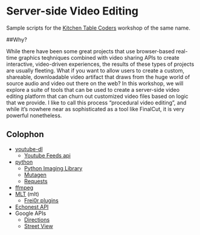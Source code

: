 Server-side Video Editing
=========
Sample scripts for the [Kitchen Table Coders](http://kitchentablecoders.com/2013/07/27/server-side-video/) workshop of the same name.

##Why?

While there have been some great projects that use browser-based real-time graphics teqhniques combined with video sharing APIs to create interactive, video-driven experiences, the results of these types of projects are usually fleeting. What if you want to allow users to create a custom, shareable, downloadable video artifact that draws from the huge world of source audio and video out there on the web? In this workshop, we will explore a suite of tools that can be used to create a server-side video editing platform that can churn out customized video files based on logic that we provide. I like to call this process “procedural video editing”, and while it’s nowhere near as sophisticated as a tool like FinalCut, it is very powerful nonetheless.

## Colophon

* [youtube-dl](http://rg3.github.io/youtube-dl/)
	* [Youtube Feeds api](https://developers.google.com/youtube/2.0/developers_guide_protocol_video_feeds)
* [python](http://www.python.org/)
	* [Python Imaging Library](http://www.pythonware.com/products/pil/)
	* [Mutagen](https://code.google.com/p/mutagen/)
	* [Requests](http://docs.python-requests.org/en/latest/)
* [ffmpeg](http://www.ffmpeg.org/)
* [MLT](http://www.mltframework.org/) (mlt) 
	* [Frei0r plugins](http://frei0r.dyne.org/)
* [Echonest API](http://developer.echonest.com/docs/v4/)
* Google APIs
	* [Directions](https://developers.google.com/maps/documentation/directions/)
	* [Street View](https://developers.google.com/maps/documentation/streetview/)